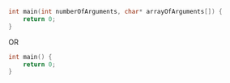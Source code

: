 ```cpp
int main(int numberOfArguments, char* arrayOfArguments[]) {
    return 0;
}
```

OR

```cpp
int main() {
    return 0;
}
```